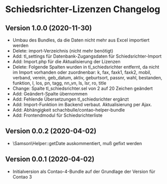 # Schiedsrichter-Lizenzen Changelog

## Version 1.0.0 (2020-11-30)

* Umbau des Bundles, da die Daten nicht mehr aus Excel importiert werden
* Delete: import-Verzeichnis (nicht mehr benötigt)
* Add: tl_settings für Datenbank-Zugangsdaten für Schiedsrichter-Import
* Add: Import.php für die Aktualisierung der Lizenzen
* Delete: Folgende Spalten wurden in tl_schiedsrichter entfernt, da nicht im Import vorhanden oder zuordnenbar: k, fax, faxk1, faxk2, mobil, verband, verein, geb_datum, aktiv, geburtsort, passnr, wahl, bestanden, funktion, l, los, pn, tagg, nn_vn, ls, lsr, ro, title
* Change: Spalte tl_schiedsrichter.sel von 2 auf 20 Zeichen geändert
* Add: Geändert-Spalte übernommen
* Add: Fehlende Übersetzungen tl_schiedsrichter ergänzt
* Add: Import-Funktion im Backend verbaut. Aktualisierung per Ajax.
* Add: Abhängigkeit schachbulle/contao-helper-bundle
* Add: Frontendmodul für Schiedsrichterliste

## Version 0.0.2 (2020-04-02)

* \Samson\Helper::getDate auskommentiert, muß gefixt werden

## Version 0.0.1 (2020-04-02)

* Initialversion als Contao-4-Bundle auf der Grundlage der Version für Contao 3
